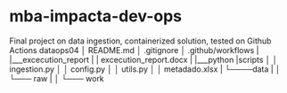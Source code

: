 # mba-impacta-dev-ops
Final project on data ingestion, containerized solution, tested on Github Actions
dataops04
│   README.md
│   .gitignore 
│   .github/workflows
|
|___excecution_report
|    |  excecution_report.docx
|
|___python
|scripts
│   │   ingestion.py
│   │   config.py
│   │   utils.py
│   │   metadado.xlsx
|
└────data
|   │   └─── raw
|   │   └─── work
